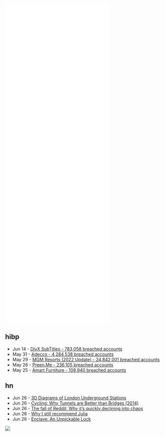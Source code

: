 ![Metrics](https://raw.githubusercontent.com/phixion/phixion/master/metrics.svg)

## hibp

<!--
for https://github.com/phixion/phixion/blob/main/.github/workflows/feeds.yml
-->
<!--START_SECTION:haveibeenpwnd-->
- Jun 14 - [DivX SubTitles - 783,058 breached accounts](https://haveibeenpwned.com/PwnedWebsites#DivXSubTitles)
- May 31 - [Adecco - 4,284,538 breached accounts](https://haveibeenpwned.com/PwnedWebsites#Adecco)
- May 29 - [MGM Resorts (2022 Update) - 24,842,001 breached accounts](https://haveibeenpwned.com/PwnedWebsites#MGM2022Update)
- May 26 - [Preen.Me - 236,105 breached accounts](https://haveibeenpwned.com/PwnedWebsites#PreenMe)
- May 25 - [Amart Furniture - 108,940 breached accounts](https://haveibeenpwned.com/PwnedWebsites#AmartFurniture)
<!--END_SECTION:haveibeenpwnd-->

## hn

<!--
for https://github.com/phixion/phixion/blob/main/.github/workflows/feeds.yml
-->
<!--START_SECTION:hn-->
- Jun 26 - [3D Diagrams of London Underground Stations](https://www.ianvisits.co.uk/articles/3d-maps-of-every-underground-station-ab-14630/)
- Jun 26 - [Cycling: Why Tunnels are Better than Bridges (2014)](https://www.notechmagazine.com/2014/09/cycling-why-tunnels-are-better-than-bridges.html)
- Jun 26 - [The fall of Reddit: Why it’s quickly declining into chaos](https://medium.com/yardcouch-com/the-fall-of-reddit-why-its-quickly-declining-into-chaos-cb0da61aca56)
- Jun 26 - [Why I still recommend Julia](https://huijzer.xyz/posts/recommend/)
- Jun 26 - [Enclave: An Unpickable Lock](https://ominoushum.com/lock/)
<!--END_SECTION:hn-->

<!--
for https://yhype.me
-->
![](https://hit.yhype.me/github/profile?user_id=13013670)

